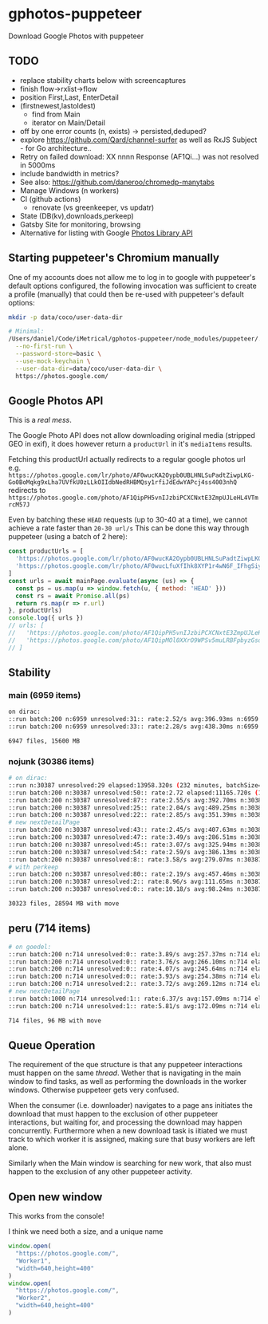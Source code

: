 # gphotos-puppeteer

Download Google Photos with puppeteer

## TODO

- replace stability charts below with screencaptures
- finish flow->rxlist->flow
- position First,Last, EnterDetail
- (firstnewest,lastoldest)
  - find from Main
  - iterator on Main/Detail
- off by one error counts (n, exists) -> persisted,deduped?
- explore <https://github.com/Qard/channel-surfer> as well as RxJS Subject - for Go architecture..
- Retry on failed download: XX nnnn Response (AF1Qi...)  was not resolved in 5000ms
- include bandwidth in metrics?
- See also: <https://github.com/daneroo/chromedp-manytabs>
- Manage Windows (n workers)
- CI (github actions)
  - renovate (vs greenkeeper, vs updatr)
- State (DB(kv),downloads,perkeep)
- Gatsby Site for monitoring, browsing
- Alternative for listing with Google [Photos Library API](https://developers.google.com/photos/library/reference/rest)

## Starting puppeteer's Chromium manually

One of my accounts does not allow me to log in to google with puppeteer's default options configured, the following invocation was sufficient to create a profile (manually) that could then be re-used with puppeteer's default options:

```bash
mkdir -p data/coco/user-data-dir

# Minimal:
/Users/daniel/Code/iMetrical/gphotos-puppeteer/node_modules/puppeteer/.local-chromium/mac-706915/chrome-mac/Chromium.app/Contents/MacOS/Chromium \
  --no-first-run \
  --password-store=basic \
  --use-mock-keychain \
  --user-data-dir=data/coco/user-data-dir \
  https://photos.google.com/
```

## Google Photos API

This is a *real mess*.

The Google Photo API does not allow downloading original media (stripped GEO in exif),
it does however return a `productUrl` in it's `mediaItems` results.

Fetching this productUrl actually redirects to a regular google photos url
e.g. `https://photos.google.com/lr/photo/AF0wucKA2Oypb0UBLHNLSuPadtZiwpLKG-Go0BoMqkg9xLha7UVfkU0zLLkOIIdbNedRHBMQsy1rfiJdEdwYAPcj4ss4003nhQ` redirects to `https://photos.google.com/photo/AF1QipPH5vnIJzbiPCXCNxtE3ZmpUJLeHL4VTmrcM57J`

Even by batching these `HEAD` requests (up to 30-40 at a time), we cannot achieve a rate faster than `20-30 url/s`
This can be done this way through puppeteer (using a batch of 2 here):

```js
const productUrls = [
  'https://photos.google.com/lr/photo/AF0wucKA2Oypb0UBLHNLSuPadtZiwpLKG-Go0BoMqkg9xLha7UVfkU0zLLkOIIdbNedRHBMQsy1rfiJdEdwYAPcj4ss4003nhQ',
  'https://photos.google.com/lr/photo/AF0wucLfuXfIhk8XYP1r4wN6F_IFhgSiygzwC7iftuitsGTNPKZfRMZefDJev6URAh66HBECdaBkNXs2qhJy6-zrIkgMGqa-sA'
]
const urls = await mainPage.evaluate(async (us) => {
  const ps = us.map(u => window.fetch(u, { method: 'HEAD' }))
  const rs = await Promise.all(ps)
  return rs.map(r => r.url)
}, productUrls)
console.log({ urls })
// urls: [
//   'https://photos.google.com/photo/AF1QipPH5vnIJzbiPCXCNxtE3ZmpUJLeHL4VTmrcM57J',
//   'https://photos.google.com/photo/AF1QipMOl0XXrO9WPSv5muLRBFpbyzGsdnrqUqtF8f73'
// ]
```

## Stability

### main (6959 items)

```bash
on dirac:
::run batch:200 n:6959 unresolved:31:: rate:2.52/s avg:396.93ms n:6959 elapsed:2762.2221s
::run batch:200 n:6959 unresolved:33:: rate:2.28/s avg:438.30ms n:6959 elapsed:3050.1437s

6947 files, 15600 MB
```

### nojunk (30386 items)

```bash
# on dirac:
::run n:30387 unresolved:29 elapsed:13958.320s (232 minutes, batchSize=1000)
::run batch:200 n:30387 unresolved:50:: rate:2.72 elapsed:11165.720s (186 minutes, batchSize=200)
::run batch:200 n:30387 unresolved:87:: rate:2.55/s avg:392.70ms n:30387 elapsed:11933.0139s
::run batch:200 n:30387 unresolved:25:: rate:2.04/s avg:489.25ms n:30387 elapsed:14866.7884s (with move)
::run batch:200 n:30387 unresolved:22:: rate:2.85/s avg:351.39ms n:30387 elapsed:10677.7708s
# new nextDetailPage
::run batch:200 n:30387 unresolved:43:: rate:2.45/s avg:407.63ms n:30387 elapsed:12386.6491s
::run batch:200 n:30387 unresolved:47:: rate:3.49/s avg:286.51ms n:30387 elapsed:8706.0997s
::run batch:200 n:30387 unresolved:45:: rate:3.07/s avg:325.94ms n:30387 elapsed:9904.2262s
::run batch:200 n:30387 unresolved:54:: rate:2.59/s avg:386.13ms n:30387 elapsed:11733.3302s
::run batch:200 n:30387 unresolved:8:: rate:3.58/s avg:279.07ms n:30387 elapsed:8480.0763s
# with perkeep
::run batch:200 n:30387 unresolved:80:: rate:2.19/s avg:457.46ms n:30387 elapsed:13900.8981s (actually 34469.192s)
::run batch:200 n:30387 unresolved:2:: rate:8.96/s avg:111.65ms n:30387 elapsed:3392.6336s
::run batch:200 n:30387 unresolved:0:: rate:10.18/s avg:98.24ms n:30387 elapsed:2985.1668s

30323 files, 28594 MB with move
```

## peru (714 items)

```bash
# on goedel:
::run batch:200 n:714 unresolved:0:: rate:3.89/s avg:257.37ms n:714 elapsed:183.7657s
::run batch:200 n:714 unresolved:0:: rate:3.76/s avg:266.10ms n:714 elapsed:189.9984s
::run batch:200 n:714 unresolved:0:: rate:4.07/s avg:245.64ms n:714 elapsed:175.3901s
::run batch:200 n:714 unresolved:0:: rate:3.93/s avg:254.38ms n:714 elapsed:181.6267s
::run batch:200 n:714 unresolved:2:: rate:3.72/s avg:269.12ms n:714 elapsed:192.1495s
# new nextDetailPage
::run batch:1000 n:714 unresolved:1:: rate:6.37/s avg:157.09ms n:714 elapsed:112.1613s
::run batch:200 n:714 unresolved:1:: rate:5.81/s avg:172.09ms n:714 elapsed:122.8737s

714 files, 96 MB with move
```

## Queue Operation

The requirement of the que structure is that any puppeteer interactions must happen on the same *thread*.
Wether that is navigating in the main window to find tasks, as well as performing the downloads in the worker windows. Otherwise puppeteer gets very confused.

When the consumer (i.e. downloader) navigates to a page ans initiates the download that must happen to the exclusion of other puppeteer interactions, but waiting for, and processing the download may happen concurrently.
Furthermore when a new download task is iitiated we must track to which worker it is assigned, making sure that busy workers are left alone.

Similarly when the Main window is searching for new work, that also must happen to the exclusion of any other puppeteer activity.

## Open new window

This works from the console!

I think we need both a size, and a unique name

```js
window.open(
  "https://photos.google.com/",
  "Worker1",
  "width=640,height=400"
)
window.open(
  "https://photos.google.com/",
  "Worker2",
  "width=640,height=400"
)

```
